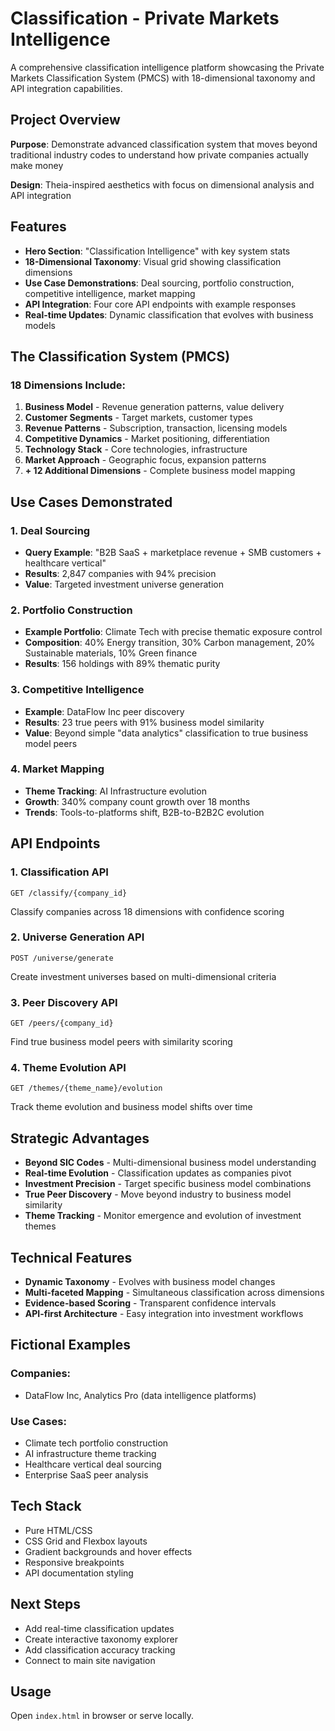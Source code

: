 # Classification - Private Markets Intelligence

A comprehensive classification intelligence platform showcasing the Private Markets Classification System (PMCS) with 18-dimensional taxonomy and API integration capabilities.

## Project Overview

**Purpose**: Demonstrate advanced classification system that moves beyond traditional industry codes to understand how private companies actually make money

**Design**: Theia-inspired aesthetics with focus on dimensional analysis and API integration

## Features

- **Hero Section**: "Classification Intelligence" with key system stats
- **18-Dimensional Taxonomy**: Visual grid showing classification dimensions
- **Use Case Demonstrations**: Deal sourcing, portfolio construction, competitive intelligence, market mapping
- **API Integration**: Four core API endpoints with example responses
- **Real-time Updates**: Dynamic classification that evolves with business models

## The Classification System (PMCS)

### 18 Dimensions Include:
1. **Business Model** - Revenue generation patterns, value delivery
2. **Customer Segments** - Target markets, customer types
3. **Revenue Patterns** - Subscription, transaction, licensing models
4. **Competitive Dynamics** - Market positioning, differentiation
5. **Technology Stack** - Core technologies, infrastructure
6. **Market Approach** - Geographic focus, expansion patterns
7. **+ 12 Additional Dimensions** - Complete business model mapping

## Use Cases Demonstrated

### 1. Deal Sourcing
- **Query Example**: "B2B SaaS + marketplace revenue + SMB customers + healthcare vertical"
- **Results**: 2,847 companies with 94% precision
- **Value**: Targeted investment universe generation

### 2. Portfolio Construction  
- **Example Portfolio**: Climate Tech with precise thematic exposure control
- **Composition**: 40% Energy transition, 30% Carbon management, 20% Sustainable materials, 10% Green finance
- **Results**: 156 holdings with 89% thematic purity

### 3. Competitive Intelligence
- **Example**: DataFlow Inc peer discovery
- **Results**: 23 true peers with 91% business model similarity
- **Value**: Beyond simple "data analytics" classification to true business model peers

### 4. Market Mapping
- **Theme Tracking**: AI Infrastructure evolution
- **Growth**: 340% company count growth over 18 months  
- **Trends**: Tools-to-platforms shift, B2B-to-B2B2C evolution

## API Endpoints

### 1. Classification API
```
GET /classify/{company_id}
```
Classify companies across 18 dimensions with confidence scoring

### 2. Universe Generation API  
```
POST /universe/generate
```
Create investment universes based on multi-dimensional criteria

### 3. Peer Discovery API
```
GET /peers/{company_id}
```
Find true business model peers with similarity scoring

### 4. Theme Evolution API
```
GET /themes/{theme_name}/evolution
```
Track theme evolution and business model shifts over time

## Strategic Advantages

- **Beyond SIC Codes** - Multi-dimensional business model understanding
- **Real-time Evolution** - Classification updates as companies pivot
- **Investment Precision** - Target specific business model combinations
- **True Peer Discovery** - Move beyond industry to business model similarity
- **Theme Tracking** - Monitor emergence and evolution of investment themes

## Technical Features

- **Dynamic Taxonomy** - Evolves with business model changes
- **Multi-faceted Mapping** - Simultaneous classification across dimensions  
- **Evidence-based Scoring** - Transparent confidence intervals
- **API-first Architecture** - Easy integration into investment workflows

## Fictional Examples

### Companies:
- DataFlow Inc, Analytics Pro (data intelligence platforms)

### Use Cases:
- Climate tech portfolio construction
- AI infrastructure theme tracking
- Healthcare vertical deal sourcing
- Enterprise SaaS peer analysis

## Tech Stack

- Pure HTML/CSS
- CSS Grid and Flexbox layouts
- Gradient backgrounds and hover effects
- Responsive breakpoints
- API documentation styling

## Next Steps

- Add real-time classification updates
- Create interactive taxonomy explorer
- Add classification accuracy tracking
- Connect to main site navigation

## Usage

Open `index.html` in browser or serve locally.